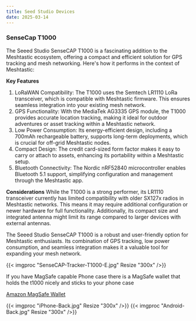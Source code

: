 ```yaml
---
title: Seed Studio Devices
date: 2025-03-14
---
```


### SenseCap T1000

The Seeed Studio SenseCAP T1000 is a fascinating addition to the Meshtastic ecosystem, offering a compact and efficient solution for GPS tracking and mesh networking. Here's how it performs in the context of Meshtastic:

**Key Features**
1. LoRaWAN Compatibility: The T1000 uses the Semtech LR1110 LoRa transceiver, which is compatible with Meshtastic firmware. This ensures seamless integration into your existing mesh network.
2. GPS Functionality: With the MediaTek AG3335 GPS module, the T1000 provides accurate location tracking, making it ideal for outdoor adventures or asset tracking within a Meshtastic network.
3. Low Power Consumption: Its energy-efficient design, including a 700mAh rechargeable battery, supports long-term deployments, which is crucial for off-grid Meshtastic nodes.
4. Compact Design: The credit card-sized form factor makes it easy to carry or attach to assets, enhancing its portability within a Meshtastic setup.
5. Bluetooth Connectivity: The Nordic nRF52840 microcontroller enables Bluetooth 5.1 support, simplifying configuration and management through the Meshtastic app.

**Considerations**
While the T1000 is a strong performer, its LR1110 transceiver currently has limited compatibility with older SX127x radios in Meshtastic networks. This means it may require additional configuration or newer hardware for full functionality. Additionally, its compact size and integrated antenna might limit its range compared to larger devices with external antennas.

The Seeed Studio SenseCAP T1000 is a robust and user-friendly option for Meshtastic enthusiasts. Its combination of GPS tracking, low power consumption, and seamless integration makes it a valuable tool for expanding your mesh network.

{{< imgproc "SenseCAP-Tracker-T1000-E.jpg" Resize "300x" />}}

If you have MagSafe capable Phone case there is a MagSafe wallet that holds the t1000 nicely and sticks to your phone case

[Amazon MagSafe Wallet](https://a.co/d/ikxBxvI)

{{< imgproc "iPhone-Back.jpg" Resize "300x" />}}
{{< imgproc "Android-Back.jpg" Resize "300x" />}}